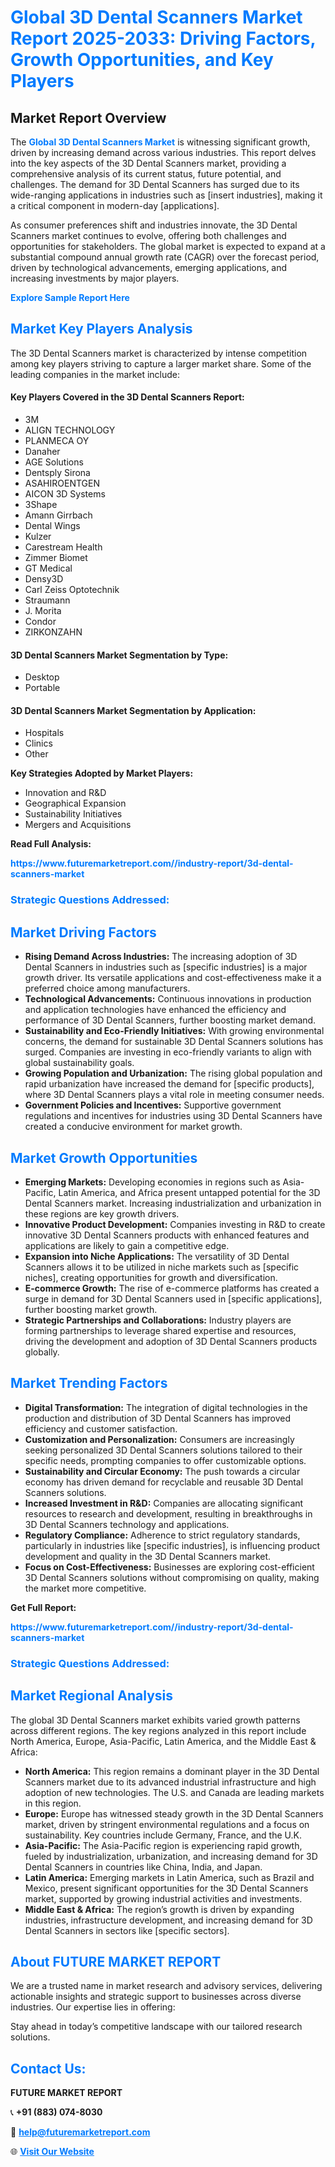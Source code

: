 <h1 style="color: #007BFF;">Global 3D Dental Scanners Market Report 2025-2033: Driving Factors, Growth Opportunities, and Key Players</h1>

<section id="overview">
<h2>Market Report Overview</h2>
<p>The <a href="https://www.futuremarketreport.com//industry-report/3d-dental-scanners-market" style="color: #007BFF; text-decoration: none;"><strong>Global 3D Dental Scanners Market</strong></a> is witnessing significant growth, driven by increasing demand across various industries. This report delves into the key aspects of the 3D Dental Scanners market, providing a comprehensive analysis of its current status, future potential, and challenges. The demand for 3D Dental Scanners has surged due to its wide-ranging applications in industries such as [insert industries], making it a critical component in modern-day [applications].</p>
<p>As consumer preferences shift and industries innovate, the 3D Dental Scanners market continues to evolve, offering both challenges and opportunities for stakeholders. The global market is expected to expand at a substantial compound annual growth rate (CAGR) over the forecast period, driven by technological advancements, emerging applications, and increasing investments by major players.</p>
</section>

<section id="overview">
<p><a href="https://www.futuremarketreport.com//request-sample/reportId=76670" style="color: #007BFF; text-decoration: none;"><strong>Explore Sample Report Here</strong></a></p>
</section>

<section id="key-players">
<h2 style="color: #007BFF;">Market Key Players Analysis</h2>
<p>The 3D Dental Scanners market is characterized by intense competition among key players striving to capture a larger market share. Some of the leading companies in the market include:</p>
<h4>Key Players Covered in the 3D Dental Scanners Report:</h4>
<ul><li>3M</li><li>ALIGN TECHNOLOGY</li><li>PLANMECA OY</li><li>Danaher</li><li>AGE Solutions</li><li>Dentsply Sirona</li><li>ASAHIROENTGEN</li><li>AICON 3D Systems</li><li>3Shape</li><li>Amann Girrbach</li><li>Dental Wings</li><li>Kulzer</li><li>Carestream Health</li><li>Zimmer Biomet</li><li>GT Medical</li><li>Densy3D</li><li>Carl Zeiss Optotechnik</li><li>Straumann</li><li>J. Morita</li><li>Condor</li><li>ZIRKONZAHN</li></ul>
<h4>3D Dental Scanners Market Segmentation by Type:</h4>
<ul><li>Desktop</li><li>Portable</li></ul>

<h4>3D Dental Scanners Market Segmentation by Application:</h4>
<ul><li>Hospitals</li><li>Clinics</li><li>Other</li></ul>
<p><strong>Key Strategies Adopted by Market Players:</strong></p>
<ul>
<li>Innovation and R&D</li>
<li>Geographical Expansion</li>
<li>Sustainability Initiatives</li>
<li>Mergers and Acquisitions</li>
</ul>
</section>

<section>
<p><strong>Read Full Analysis: </strong></p><a href="https://www.futuremarketreport.com//industry-report/3d-dental-scanners-market" style="color: #007BFF; text-decoration: none;"><strong>https://www.futuremarketreport.com//industry-report/3d-dental-scanners-market</strong></a>
<h3 style="color: #007BFF;">Strategic Questions Addressed:</h3>
</section>

<section id="driving-factors">
<h2 style="color: #007BFF;">Market Driving Factors</h2>
<ul>
<li><strong>Rising Demand Across Industries:</strong> The increasing adoption of 3D Dental Scanners in industries such as [specific industries] is a major growth driver. Its versatile applications and cost-effectiveness make it a preferred choice among manufacturers.</li>
<li><strong>Technological Advancements:</strong> Continuous innovations in production and application technologies have enhanced the efficiency and performance of 3D Dental Scanners, further boosting market demand.</li>
<li><strong>Sustainability and Eco-Friendly Initiatives:</strong> With growing environmental concerns, the demand for sustainable 3D Dental Scanners solutions has surged. Companies are investing in eco-friendly variants to align with global sustainability goals.</li>
<li><strong>Growing Population and Urbanization:</strong> The rising global population and rapid urbanization have increased the demand for [specific products], where 3D Dental Scanners plays a vital role in meeting consumer needs.</li>
<li><strong>Government Policies and Incentives:</strong> Supportive government regulations and incentives for industries using 3D Dental Scanners have created a conducive environment for market growth.</li>
</ul>
</section>

<section id="growth-opportunities">
<h2 style="color: #007BFF;">Market Growth Opportunities</h2>
<ul>
<li><strong>Emerging Markets:</strong> Developing economies in regions such as Asia-Pacific, Latin America, and Africa present untapped potential for the 3D Dental Scanners market. Increasing industrialization and urbanization in these regions are key growth drivers.</li>
<li><strong>Innovative Product Development:</strong> Companies investing in R&D to create innovative 3D Dental Scanners products with enhanced features and applications are likely to gain a competitive edge.</li>
<li><strong>Expansion into Niche Applications:</strong> The versatility of 3D Dental Scanners allows it to be utilized in niche markets such as [specific niches], creating opportunities for growth and diversification.</li>
<li><strong>E-commerce Growth:</strong> The rise of e-commerce platforms has created a surge in demand for 3D Dental Scanners used in [specific applications], further boosting market growth.</li>
<li><strong>Strategic Partnerships and Collaborations:</strong> Industry players are forming partnerships to leverage shared expertise and resources, driving the development and adoption of 3D Dental Scanners products globally.</li>
</ul>
</section>

<section id="trending-factors">
<h2 style="color: #007BFF;">Market Trending Factors</h2>
<ul>
<li><strong>Digital Transformation:</strong> The integration of digital technologies in the production and distribution of 3D Dental Scanners has improved efficiency and customer satisfaction.</li>
<li><strong>Customization and Personalization:</strong> Consumers are increasingly seeking personalized 3D Dental Scanners solutions tailored to their specific needs, prompting companies to offer customizable options.</li>
<li><strong>Sustainability and Circular Economy:</strong> The push towards a circular economy has driven demand for recyclable and reusable 3D Dental Scanners solutions.</li>
<li><strong>Increased Investment in R&D:</strong> Companies are allocating significant resources to research and development, resulting in breakthroughs in 3D Dental Scanners technology and applications.</li>
<li><strong>Regulatory Compliance:</strong> Adherence to strict regulatory standards, particularly in industries like [specific industries], is influencing product development and quality in the 3D Dental Scanners market.</li>
<li><strong>Focus on Cost-Effectiveness:</strong> Businesses are exploring cost-efficient 3D Dental Scanners solutions without compromising on quality, making the market more competitive.</li>
</ul>
</section>

<section>
<p><strong>Get Full Report: </strong></p><a href="https://www.futuremarketreport.com//industry-report/3d-dental-scanners-market" style="color: #007BFF; text-decoration: none;"><strong>https://www.futuremarketreport.com//industry-report/3d-dental-scanners-market</strong></a>
<h3 style="color: #007BFF;">Strategic Questions Addressed:</h3>
</section>


<section id="regional-analysis">
<h2 style="color: #007BFF;">Market Regional Analysis</h2>
<p>The global 3D Dental Scanners market exhibits varied growth patterns across different regions. The key regions analyzed in this report include North America, Europe, Asia-Pacific, Latin America, and the Middle East & Africa:</p>
<ul>
<li><strong>North America:</strong> This region remains a dominant player in the 3D Dental Scanners market due to its advanced industrial infrastructure and high adoption of new technologies. The U.S. and Canada are leading markets in this region.</li>
<li><strong>Europe:</strong> Europe has witnessed steady growth in the 3D Dental Scanners market, driven by stringent environmental regulations and a focus on sustainability. Key countries include Germany, France, and the U.K.</li>
<li><strong>Asia-Pacific:</strong> The Asia-Pacific region is experiencing rapid growth, fueled by industrialization, urbanization, and increasing demand for 3D Dental Scanners in countries like China, India, and Japan.</li>
<li><strong>Latin America:</strong> Emerging markets in Latin America, such as Brazil and Mexico, present significant opportunities for the 3D Dental Scanners market, supported by growing industrial activities and investments.</li>
<li><strong>Middle East & Africa:</strong> The region’s growth is driven by expanding industries, infrastructure development, and increasing demand for 3D Dental Scanners in sectors like [specific sectors].</li>
</ul>
</section>

<footer>
<h2 style="color: #007BFF;">About FUTURE MARKET REPORT</h2>
<p>We are a trusted name in market research and advisory services, delivering actionable insights and strategic support to businesses across diverse industries. Our expertise lies in offering:</p>

<p>Stay ahead in today’s competitive landscape with our tailored research solutions.</p>

<h2 style="color: #007BFF;">Contact Us:</h2>
<p><strong>FUTURE MARKET REPORT</strong></p>
<p>📞 <strong>+91 (883) 074-8030</strong></p>
<p>📧 <strong><a href="mailto:help@futuremarketreport.com" style="color: #007BFF;">help@futuremarketreport.com</a></strong></p>
<p>🌐 <strong><a href="https://www.futuremarketreport.com/" style="color: #007BFF;">Visit Our Website</a></strong></p>
</footer>